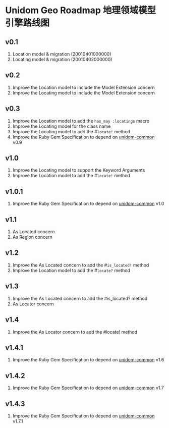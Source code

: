 # Unidom Geo Roadmap 地理领域模型引擎路线图

## v0.1
1. Location model & migration (20010401000000)
2. Locating model & migration (20010402000000)

## v0.2
1. Improve the Location model to include the Model Extension concern
2. Improve the Locating model to include the Model Extension concern

## v0.3
1. Improve the Location model to add the ``has_may :locatings`` macro
2. Improve the Locating model for the class name
3. Improve the Locating model to add the #``locate!`` method
4. Improve the Ruby Gem Specification to depend on [unidom-common](https://github.com/topbitdu/unidom-common) v0.9

## v1.0
1. Improve the Locating model to support the Keyword Arguments
2. Improve the Location model to add the #``locate!`` method

## v1.0.1
1. Improve the Ruby Gem Specification to depend on [unidom-common](https://github.com/topbitdu/unidom-common) v1.0

## v1.1
1. As Located concern
2. As Region concern

## v1.2
1. Improve the As Located concern to add the #``is_located!`` method
2. Improve the Location model to add the #``locate?`` method

## v1.3
1. Improve the As Located concern to add the #is_located? method
2. As Locator concern

## v1.4
1. Improve the As Locator concern to add the #locate! method

## v1.4.1
1. Improve the Ruby Gem Specification to depend on [unidom-common](https://github.com/topbitdu/unidom-common) v1.6

## v1.4.2
1. Improve the Ruby Gem Specification to depend on [unidom-common](https://github.com/topbitdu/unidom-common) v1.7

## v1.4.3
1. Improve the Ruby Gem Specification to depend on [unidom-common](https://github.com/topbitdu/unidom-common) v1.7.1
